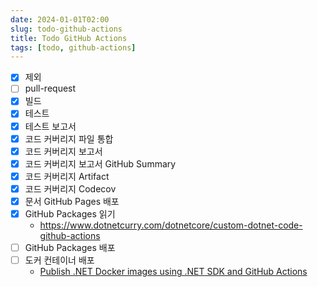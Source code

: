 ```yaml
---
date: 2024-01-01T02:00
slug: todo-github-actions
title: Todo GitHub Actions
tags: [todo, github-actions]
---
```


- [X] 제외
- [ ] pull-request
- [X] 빌드
- [X] 테스트
- [x] 테스트 보고서
- [x] 코드 커버리지 파일 통합
- [x] 코드 커버리지 보고서
- [x] 코드 커버리지 보고서 GitHub Summary
- [x] 코드 커버리지 Artifact
- [x] 코드 커버리지 Codecov
- [x] 문서 GitHub Pages 배포
- [x] GitHub Packages 읽기
  - https://www.dotnetcurry.com/dotnetcore/custom-dotnet-code-github-actions
- [ ] GitHub Packages 배포
- [ ] 도커 컨테이너 배포
  - [Publish .NET Docker images using .NET SDK and GitHub Actions](https://laurentkempe.com/2023/10/30/publish-dotnet-docker-images-using-dotnet-sdk-and-github-actions/)